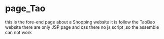 # page_Tao
this is the fore-end page about a Shopping website 
it is follow the TaoBao website
there are only JSP page and css
there no js script ,so the assemble can not work
